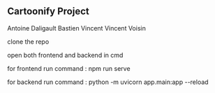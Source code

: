 ## Cartoonify Project
Antoine Daligault
Bastien Vincent
Vincent Voisin


clone the repo

open both frontend and backend in cmd

for frontend run command : npm run serve

for backend run command : python -m uvicorn app.main:app --reload
